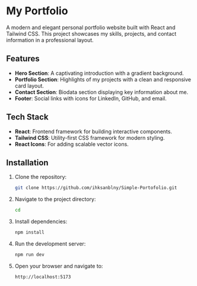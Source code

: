 # My Portfolio

A modern and elegant personal portfolio website built with React and Tailwind CSS. This project showcases my skills, projects, and contact information in a professional layout.

## Features
- **Hero Section**: A captivating introduction with a gradient background.
- **Portfolio Section**: Highlights of my projects with a clean and responsive card layout.
- **Contact Section**: Biodata section displaying key information about me.
- **Footer**: Social links with icons for LinkedIn, GitHub, and email.

## Tech Stack
- **React**: Frontend framework for building interactive components.
- **Tailwind CSS**: Utility-first CSS framework for modern styling.
- **React Icons**: For adding scalable vector icons.

## Installation
1. Clone the repository:
   ```bash
   git clone https://github.com/ihksanblny/Simple-Portofolio.git
2. Navigate to the project directory:
    ```bash
    cd
3. Install dependencies:
    ```bash
    npm install
4. Run the development server:
    ```bash
    npm run dev
5. Open your browser and navigate to:
    ```bash
    http://localhost:5173



